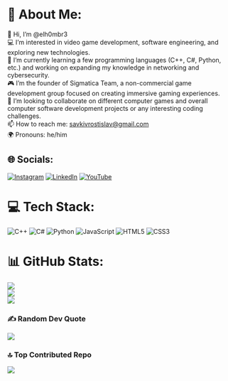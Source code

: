 # 💫 About Me:
👋 Hi, I’m @elh0mbr3<br>💻 I’m interested in video game development, software engineering, and exploring new technologies.<br>🚀 I’m currently learning a few programming languages (C++, C#, Python, etc.) and working on expanding my knowledge in networking and cybersecurity.<br>🎮 I’m the founder of Sigmatica Team, a non-commercial game development group focused on creating immersive gaming experiences.<br>🤝 I’m looking to collaborate on different computer games and overall computer software development projects or any interesting coding challenges.<br>📫 How to reach me: savkivrostislav@gmail.com<br>🌍 Pronouns: he/him


## 🌐 Socials:
[![Instagram](https://img.shields.io/badge/Instagram-%23E4405F.svg?logo=Instagram&logoColor=white)](https://instagram.com/elh0mbr3) [![LinkedIn](https://img.shields.io/badge/LinkedIn-%230077B5.svg?logo=linkedin&logoColor=white)](https://www.linkedin.com/in/rostyslav-savkiv-974a39303/) [![YouTube](https://img.shields.io/badge/YouTube-%23FF0000.svg?logo=YouTube&logoColor=white)](https://youtube.com/@elhombre1s) 

# 💻 Tech Stack:
![C++](https://img.shields.io/badge/c++-%2300599C.svg?style=for-the-badge&logo=c%2B%2B&logoColor=white) ![C#](https://img.shields.io/badge/c%23-%23239120.svg?style=for-the-badge&logo=csharp&logoColor=white) ![Python](https://img.shields.io/badge/python-3670A0?style=for-the-badge&logo=python&logoColor=ffdd54) ![JavaScript](https://img.shields.io/badge/javascript-%23323330.svg?style=for-the-badge&logo=javascript&logoColor=%23F7DF1E) ![HTML5](https://img.shields.io/badge/html5-%23E34F26.svg?style=for-the-badge&logo=html5&logoColor=white) ![CSS3](https://img.shields.io/badge/css3-%231572B6.svg?style=for-the-badge&logo=css3&logoColor=white)
# 📊 GitHub Stats:
![](https://github-readme-stats.vercel.app/api?username=elh0mbr3&theme=radical&hide_border=false&include_all_commits=true&count_private=true)<br/>
![](https://github-readme-streak-stats.herokuapp.com/?user=elh0mbr3&theme=radical&hide_border=false)<br/>
![](https://github-readme-stats.vercel.app/api/top-langs/?username=elh0mbr3&theme=radical&hide_border=false&include_all_commits=true&count_private=true&layout=compact)

### ✍️ Random Dev Quote
![](https://quotes-github-readme.vercel.app/api?type=vetical&theme=radical)

### 🔝 Top Contributed Repo
![](https://github-contributor-stats.vercel.app/api?username=elh0mbr3&limit=5&theme=radical&combine_all_yearly_contributions=true)

<!-- Proudly created with GPRM ( https://gprm.itsvg.in ) -->
